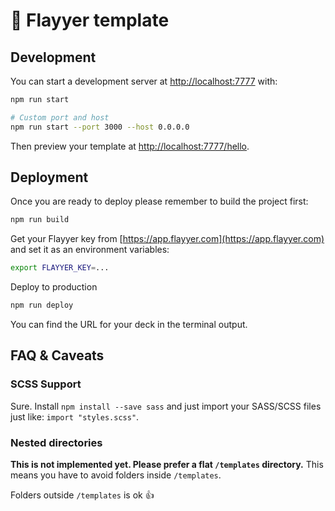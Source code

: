 # 🌠 Flayyer template

## Development

You can start a development server at [http://localhost:7777](http://localhost:7777) with:

```sh
npm run start

# Custom port and host
npm run start --port 3000 --host 0.0.0.0
```

Then preview your template at [http://localhost:7777/hello](http://localhost:7777/hello).

## Deployment

Once you are ready to deploy please remember to build the project first:

```sh
npm run build
```

Get your Flayyer key from [https://app.flayyer.com](https://app.flayyer.com) and set it as an environment variables:

```sh
export FLAYYER_KEY=...
```

Deploy to production

```sh
npm run deploy
```

You can find the URL for your deck in the terminal output.

## FAQ & Caveats

### SCSS Support

Sure. Install `npm install --save sass` and just import your SASS/SCSS files just like: `import "styles.scss"`.

### Nested directories

**This is not implemented yet. Please prefer a flat `/templates` directory.** This means you have to avoid folders inside `/templates`.

Folders outside `/templates` is ok 👍
